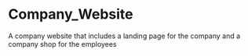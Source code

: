 # Company_Website
A company website that includes a landing page for the company and a company shop for the employees 
